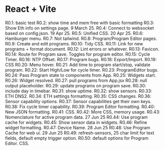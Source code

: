 # React + Vite

R0.1: basic test
R0.2: show time and mem free with basic formatting
R0.3: Show Eth info on settings page. 9 March 25.
R0.4: Connect to websocket based on config.json. 19 Apr 25.
R0.5: Unified CSS. 20 Apr 25.
R0.6: Hamburger menu.
R0.7: Not tailwind.
R0.8: Program/Program Editor pages.
R0.9: Create and edit programs.
R0.10: Tidy CSS.
R0.11: Link for new programs + format document.
R0.12: Lint errors or whatever.
R0.13: Favicon.
R0.14: Route for Program save. Toggles for program editor.
R0.15: Cycle Timer.
R0.16: NTP Offset.
R0.17: Program bugs.
R0.18: Export/Import.
R0.19: CSS
R0.20: Menu hover.
R0.21: Add time to program start/stop, validate program.
R0.22: Start High/Low for cycle timer.
R0.23: ProgramEditor bugs.
R0.24: Pass Program state to components from App.
R0.25: Widgets start.
R0.26: Widget resolved.
R0.27: pull programs from App.jsx
R0.28: null output placeholder.
R0.29: update programs on program save.
R0.30: include day in timebar.
R0.31: show uptime.
R0.32: show sensors.
R0.33: ETH DNS2.
R0.34: ETH settings formatting.
R0.35: CSS changes.
R0.36: Sensor capability options.
R0.37: Sensor capabilities get their own keys.
R0.38: Fix cycle timer capability. 
R0.39: Program Editor formatting.
R0.40: New JSON formatting.
R0.41: CSS.
R0.42: More CSS, memory usage.
R0.43: Nomenclature for active program data. 27 Jun 25
R0.44: Use program cache for widgets.
R0.45: Show sensor data in widgets.
R0.46: Refine widget formatting.
R0.47: Device Name. 28 Jun 25
R0.48: Use Program Cache for web ui. 29 Jun 25
R0.49: refresh-sensors, 25 char limit for text fields, default empty trigger option.
R0.50: default options for Program Editor. CSS.